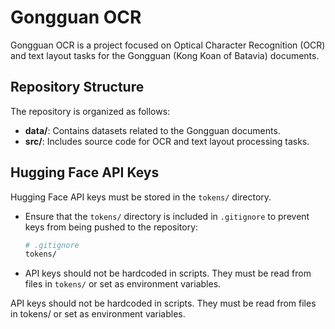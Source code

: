 # Gongguan OCR

Gongguan OCR is a project focused on Optical Character Recognition (OCR) and text layout tasks for the Gongguan (Kong Koan of Batavia) documents. 

## Repository Structure

The repository is organized as follows:

- **data/**: Contains datasets related to the Gongguan documents.
- **src/**: Includes source code for OCR and text layout processing tasks.

## Hugging Face API Keys

Hugging Face API keys must be stored in the `tokens/` directory.  

- Ensure that the `tokens/` directory is included in `.gitignore` to prevent keys from being pushed to the repository:

  ```bash
  # .gitignore
  tokens/
  ```

- API keys should not be hardcoded in scripts. They must be read from files in `tokens/` or set as environment variables.

API keys should not be hardcoded in scripts. They must be read from files in tokens/ or set as environment variables.